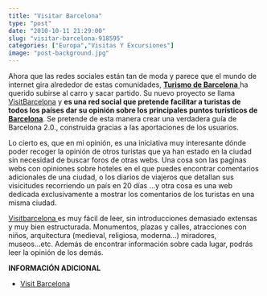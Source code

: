 ```yaml
---
title: "Visitar Barcelona"
type: "post"
date: "2010-10-11 21:29:00"
slug: "visitar-barcelona-918595"
categories: ["Europa","Visitas Y Excursiones"]
image: "post-background.jpg"
---
```


[](/wp-content/uploads/2010/10/918595-304174.jpg)

Ahora que las redes sociales están tan de moda y parece que el mundo de internet gira alrededor de estas comunidades, [**Turismo de Barcelona** ](http://www.barcelonaturisme.com/)ha querido subirse al carro y sacar partido. Su nuevo proyecto se llama [VisitBarcelona](http://www.visitbarcelona.com/puntodeinterecategories/show/parques) y **es una red social que pretende facilitar a turistas de todos los países dar su opinión sobre los principales puntos turísticos de [Barcelona](http://www.missviajes.com/barcelona-musa-gaudi-16070)**. Se pretende de esta manera crear una verdadera guía de Barcelona 2.0., construida gracias a las aportaciones de los usuarios.

[](/wp-content/uploads/2010/10/918595-304177.jpg)Lo cierto es, que en mi opinión, es una iniciativa muy interesante dónde poder recoger la opinión de otros turistas que ya han estado en la ciudad sin necesidad de buscar foros de otras webs. Una cosa son las paginas webs con opiniones sobre hoteles en el que puedes encontrar comentarios adicionales de una ciudad, o los diarios de viajeros que detallan sus visicitudes recorriendo un país en 20 días ...y otra cosa es una web dedicada exclusivamente a mostrar los comentarios de los turistas en una misma ciudad.

[Visitbarcelona ](http://www.visitbarcelona.com/puntodeinterecategories/show/parques)es muy fácil de leer, sin introducciones demasiado extensas y muy bien estructurada. Monumentos, plazas y calles, atracciones con niños, arquitectura (medieval, religiosa, moderna...) miradores, museos...etc. Además de encontrar información sobre cada lugar, podrás leer la opinión de los demás.

**INFORMACIÓN ADICIONAL**

- [Visit Barcelona](http://www.visitbarcelona.com/puntodeinterecategories/show/parques)
